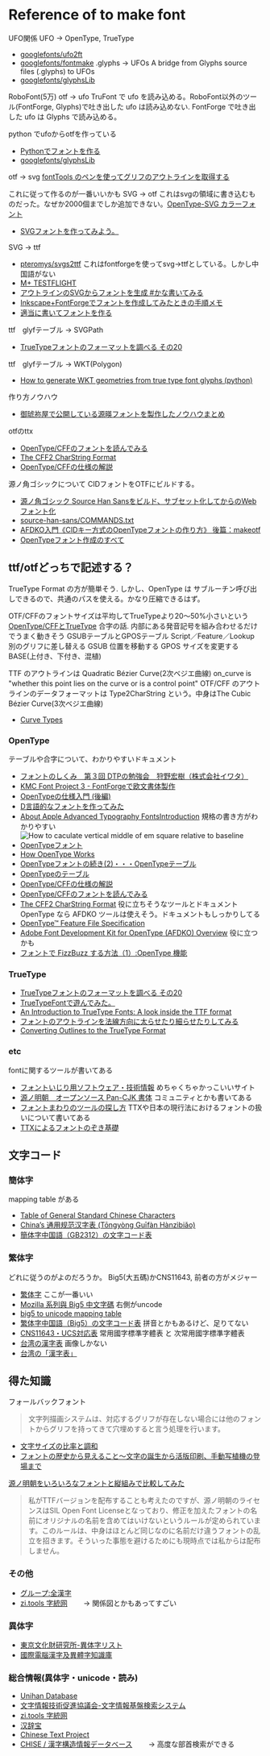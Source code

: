 # Reference of to make font

UFO関係
UFO -> OpenType, TrueType

- [googlefonts/ufo2ft](https://github.com/googlefonts/ufo2ft)
- [googlefonts/fontmake](https://github.com/googlefonts/fontmake)
.glyphs -> UFOs
A bridge from Glyphs source files (.glyphs) to UFOs
- [googlefonts/glyphsLib](https://github.com/googlefonts/glyphsLib)

RoboFont(5万) otf -> ufo
TruFont で ufo を読み込める。RoboFont以外のツール(FontForge, Glyphs)で吐き出した ufo は読み込めない.
FontForge で吐き出した ufo は Glyphs で読み込める。

python でufoからotfを作っている

- [Pythonでフォントを作る](https://qiita.com/irori/items/5518c242e0244838783b)
- [googlefonts/glyphsLib](https://github.com/googlefonts/glyphsLib)

otf -> svg
[fontTools のペンを使ってグリフのアウトラインを取得する](https://shiromoji.hatenablog.jp/entry/2017/11/26/221902)

これに従って作るのが一番いいかも
SVG -> otf
これはsvgの領域に書き込むものだった。なぜか2000個までしか追加できない。[OpenType-SVG カラーフォント](https://helpx.adobe.com/jp/fonts/using/ot-svg-color-fonts.html)

- [SVGフォントを作ってみよう。](https://ten5963.wordpress.com/2017/07/25/svg%E3%83%95%E3%82%A9%E3%83%B3%E3%83%88%E3%82%92%E4%BD%9C%E3%81%A3%E3%81%A6%E3%81%BF%E3%82%88%E3%81%86%E3%80%82/)

SVG -> ttf

- [pteromys/svgs2ttf](https://github.com/pteromys/svgs2ttf)
これはfontforgeを使ってsvg->ttfとしている。しかし中国語がない
- [M+ TESTFLIGHT](http://mplus-fonts.osdn.jp/cgi-bin/blosxom.cgi)
- [アウトラインのSVGからフォントを生成 #かな書いてみる](https://shiromoji.hatenablog.jp/entry/20120314/1331744357)
- [Inkscape+FontForgeでフォントを作成してみたときの手順メモ](https://sites.google.com/site/mieki256wiki/home/inkscape-fontforgedefontowo-zuo-chengshitemitatokino-shou-shunmemo)
- [適当に書いてフォントを作る](https://nixeneko.hatenablog.com/entry/2016/02/06/114348)

ttf　glyfテーブル -> SVGPath

- [TrueTypeフォントのフォーマットを調べる その20](https://project-the-tower2.hatenadiary.org/entry/20100630/1277838854)

ttf　glyfテーブル -> WKT(Polygon)

- [How to generate WKT geometries from true type font glyphs (python)](https://gis.stackexchange.com/questions/258076/how-to-generate-wkt-geometries-from-true-type-font-glyphs-python)

作り方ノウハウ

- [御琥祢屋で公開している源暎フォントを製作したノウハウまとめ](https://okoneya.jp/font/knowhow.html)

otfのttx

- [OpenType/CFFのフォントを読んでみる](https://nixeneko.hatenablog.com/entry/2018/06/20/000000)
- [The CFF2 CharString Format](https://docs.microsoft.com/en-us/typography/opentype/spec/cff2charstr)
- [OpenType/CFFの仕様の解説](https://project-the-tower2.hatenadiary.org/entry/20101204/1291482945)

源ノ角ゴシックについて
CIDフォントをOTFにビルドする。

- [源ノ角ゴシック Source Han Sansをビルド、サブセット化してからのWebフォント化](https://birdwing3.com/201506171/)
- [source-han-sans/COMMANDS.txt](https://github.com/adobe-fonts/source-han-sans/blob/master/COMMANDS.txt)
- [AFDKO入門《CIDキー方式のOpenTypeフォントの作り方》 後篇：makeotf](https://shiromoji.hatenablog.jp/entry/20111210/1323520587)
- [OpenTypeフォント作成のすべて](http://blogs.adobe.com/CCJKType/files/2012/06/afdko-mhattori-20120625.pdf)

## ttf/otfどっちで記述する？

TrueType Format の方が簡単そう.
しかし、OpenType は サブルーチン呼び出しできるので、共通のパスを使える。かなり圧縮できるはず。

OTF/CFFのフォントサイズは平均してTrueTypeより20～50%小さいという
[OpenType/CFFとTrueType](https://blogs.yahoo.co.jp/lcskawamura/15689271.html)
合字の話. 内部にある発音記号を組み合わせるだけでうまく動きそう
GSUBテーブルとGPOSテーブル Script／Feature／Lookup
別のグリフに差し替える GSUB
位置を移動する GPOS
サイズを変更する BASE(上付き、下付き、混植)

TTF のアウトラインは Quadratic Bézier Curve(2次ベジエ曲線)  on_curve is "whether this point lies on the curve or is a control point"
OTF/CFF のアウトラインのデータフォーマットは Type2CharString という。中身はThe Cubic Bézier Curve(3次ベジエ曲線)

- [Curve Types](https://help.fontlab.com/fontlab-vi/Curve-Types/)

### OpenType

テーブルや合字について、わかりやすいドキュメント

- [フォントのしくみ　第３回 DTPの勉強会　狩野宏樹（株式会社イワタ）](https://www.iwatafont.co.jp/news/img/about_font.pdf)
- [KMC Font Project 3 - FontForgeで欧文書体製作](https://www.slideshare.net/kmaztani/kmc-font-project-3-fontforge)
- [OpenTypeの仕様入門 (後編)](https://qiita.com/496_/items/02f2d63fe4bd5603e4dc)
- [D言語的なフォントを作ってみた](https://qiita.com/zr_tex8r/items/ace02d114ea25a3ae4ac)
- [About Apple Advanced Typography FontsIntroduction](https://developer.apple.com/fonts/TrueType-Reference-Manual/RM06/Chap6AATIntro.html)
規格の書き方がわかりやすい
![How to caculate vertical middle of em square relative to baseline](https://html.spec.whatwg.org/images/baselines.png)
- [OpenTypeフォント](https://www.morisawa.co.jp/culture/dictionary/1904)
- [How OpenType Works](https://simoncozens.github.io/fonts-and-layout/opentype.html)
- [OpenTypeフォントの続き(2)・・・OpenTypeテーブル](http://vanillasky-room.cocolog-nifty.com/blog/2008/02/opentype2openty.html)
- [OpenTypeのテーブル](http://kanji-database.sourceforge.net/fonts/opentype.html)
- [OpenType/CFFの仕様の解説](https://project-the-tower2.hatenadiary.org/entry/20101204/1291482945)
- [OpenType/CFFのフォントを読んでみる](https://nixeneko.hatenablog.com/category/%E3%83%95%E3%82%A9%E3%83%B3%E3%83%88)
- [The CFF2 CharString Format](https://docs.microsoft.com/en-us/typography/opentype/spec/cff2charstr)
役に立ちそうなツールとドキュメント
OpenType なら AFDKO ツールは使えそう。ドキュメントもしっかりしてる
- [OpenType™ Feature File Specification](http://adobe-type-tools.github.io/afdko/OpenTypeFeatureFileSpecification.html#5.d)
- [Adobe Font Development Kit for OpenType (AFDKO) Overview](http://adobe-type-tools.github.io/afdko/AFDKO-Overview.html)
役に立つかも
- [フォントで FizzBuzz する方法（1）:OpenType 機能](https://nixeneko.sakura.ne.jp/data/c93-fizzbuzz_otfeat/fizzbuzz_gsub.pdf)

### TrueType

- [TrueTypeフォントのフォーマットを調べる その20](https://project-the-tower2.hatenadiary.org/entry/20100630/1277838854)
- [TrueTypeFontで遊んでみた。](http://graphics.hatenablog.com/entry/2016/11/05/193540)
- [An Introduction to TrueType Fonts: A look inside the TTF format](http://scripts.sil.org/cms/scripts/page.php?site_id=nrsi&id=iws-chapter08)
- [フォントのアウトラインを法線方向に太らせたり細らせたりしてみる](https://nixeneko.hatenablog.com/entry/2017/12/13/000000)
- [Converting Outlines to the TrueType Format](https://developer.apple.com/fonts/TrueType-Reference-Manual/RM08/appendixE.html)

### etc

fontに関するツールが書いてある

- [フォントいじり用ソフトウェア・技術情報](https://nixeneko.hatenablog.com/entry/2015/12/29/231141)
めちゃくちゃかっこいいサイト
- [源ノ明朝　オープンソース Pan-CJK 書体](https://source.typekit.com/source-han-serif/jp/)
コミュニティとかも書いてある
- [フォントまわりのツールの探し方](https://shiromoji.hatenablog.jp/entry/2018/08/12/235803)
TTXや日本の現行法におけるフォントの扱いについて書いてある
- [TTXによるフォントのぞき基礎](https://shiromoji.net/font/mojiben0503/fontnozoki-with-ttx/#/)

## 文字コード

### 簡体字

mapping table がある

- [Table of General Standard Chinese Characters](http://hanzidb.org/character-list/general-standard)
- [China’s 通用规范汉字表 (Tōngyòng Guīfàn Hànzìbiǎo)](https://blogs.adobe.com/CCJKType/2014/03/china-8105.html)
- [簡体字中国語（GB2312）の文字コード表](http://ash.jp/code/cn/gb2312tbl.htm)

### 繁体字

どれに従うのがよのだろうか。
Big5(大五碼)かCNS11643, 前者の方がメジャー

- [繁体字](https://www.wikizero.com/ja/%E7%B9%81%E4%BD%93%E5%AD%97)
ここが一番いい
- [Mozilla 系列與 Big5 中文字碼](https://moztw.org/docs/big5/)
右側がuncode
- [big5 to unicode mapping table](https://www.csie.ntu.edu.tw/~r92030/project/big5/)
- [繁体字中国語（Big5）の文字コード表](http://ash.jp/code/cn/big5tbl.htm)
拼音とかもあるけど、足りてない
- [CNS11643・UCS対応表](http://kanji-database.sourceforge.net/charcode/cns.html)
常用國字標準字體表 と 次常用國字標準字體表
- [台湾の漢字表](http://kanji-database.sourceforge.net/tables/taiwan.html)
画像しかない
- [台湾の「漢字表」](http://kanji.zinbun.kyoto-u.ac.jp/~yasuoka/kanjibukuro/taiwan.html#BIG5)

## 得た知識

フォールバックフォント
> 文字列描画システムは、対応するグリフが存在しない場合には他のフォントからグリフを持ってきて穴埋めすると言う処理を行います。

- [文字サイズの比率と調和](https://standard.shiftbrain.com/blog/harmonious-proportions-in-type-sizes)
- [フォントの歴史から見えること～文字の誕生から活版印刷、手動写植機の登場まで](https://creatorzine.jp/article/detail/62)

[源ノ明朝をいろいろなフォントと縦組みで比較してみた](https://silight.hatenablog.jp/entry/2017/04/04/170908)
> 私がTTFバージョンを配布することも考えたのですが、源ノ明朝のライセンスはSIL Open Font Licenseとなっており、修正を加えたフォントの名前にオリジナルの名前を含めてはいけないというルールが定められています。このルールは、中身はほとんど同じなのに名前だけ違うフォントの乱立を招きます。そういった事態を避けるためにも現時点では私からは配布しません。

### その他

- [グループ:全漢字](https://glyphwiki.org/wiki/Group:%E5%85%A8%E6%BC%A2%E5%AD%97)
- [zi.tools 字統网](https://zi.tools/zi/%F0%AE%8E%B5)
　　-> 関係図とかもあってすごい

### 異体字

- [東京文化財研究所-異体字リスト](https://www.tobunken.go.jp/archives/%E7%95%B0%E4%BD%93%E5%AD%97%E3%83%AA%E3%82%B9%E3%83%88/)
- [國際電腦漢字及異體字知識庫](https://chardb.iis.sinica.edu.tw/)

### 総合情報(異体字・unicode・読み)

- [Unihan Database](https://www.unicode.org/charts/unihan.html)
- [文字情報技術促進協議会-文字情報基盤検索システム](https://moji.or.jp/mojikibansearch/basic)
- [zi.tools 字統网](https://zi.tools/)
- [汉辞宝](https://www.hancibao.com/)
- [Chinese Text Project](https://ctext.org/dictionary.pl?if=en)
- [CHISE / 漢字構造情報データベース](https://www.chise.org/ids/)
　　-> 高度な部首検索ができる
